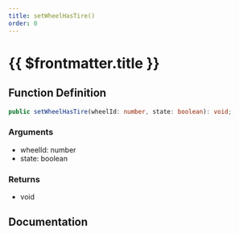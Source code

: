 ```yaml
---
title: setWheelHasTire()
order: 0
---
```


# {{ $frontmatter.title }}

<!--@include: ./setWheelHasTire_partial_header.md-->

## Function Definition

```ts
public setWheelHasTire(wheelId: number, state: boolean): void;
```

### Arguments

* wheelId: number
* state: boolean

### Returns

* void

## Documentation

<!--@include: ./setWheelHasTire_partial_footer.md-->

